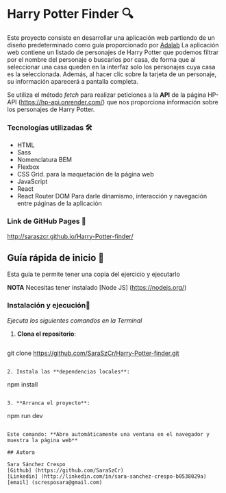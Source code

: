 # Harry Potter Finder 🔍

Este proyecto consiste en desarrollar una aplicación web partiendo de un diseño predeterminado como guía proporcionado por [Adalab](https://adalab.es)
La aplicación web contiene un listado de personajes de Harry Potter que podemos filtrar por el nombre del personaje o buscarlos por casa, de forma que al seleccionar una casa queden en la interfaz solo los personajes cuya casa es la seleccionada.
Además, al hacer clic sobre la tarjeta de un personaje, su información aparecerá a pantalla completa.

Se utiliza el método *fetch* para realizar peticiones a la **API** de la página HP-API (https://hp-api.onrender.com/) que nos proporciona información sobre los personajes de Harry Potter.

### Tecnologías utilizadas 🛠️

- HTML
- Sass
- Nomenclatura BEM
- Flexbox
- CSS Grid.
  para la maquetación de la página web
- JavaScript
- React
- React Router DOM
  Para darle dinamismo, interacción y navegación entre páginas de la aplicación

### Link de GitHub Pages 🔗

http://saraszcr.github.io/Harry-Potter-finder/

## Guía rápida de inicio 🚀

Esta guía te permite tener una copia del ejercicio y ejecutarlo

**NOTA** Necesitas tener instalado [Node JS] (https://nodejs.org/)

### Instalación y ejecución🐾

_Ejecuta los siguientes comandos en la Terminal_

1. **Clona el repositorio**:


   ```
 git clone https://github.com/SaraSzCr/Harry-Potter-finder.git
```

2. Instala las **dependencias locales**:

```
npm install
```

3. **Arranca el proyecto**:

```
npm run dev
```

Este comando: **Abre automáticamente una ventana en el navegador y muestra la página web**

## Autora

Sara Sánchez Crespo
[Github] (https://github.com/SaraSzCr)
[Linkedin] (http://linkedin.com/in/sara-sanchez-crespo-b0538029a)
[email] (scresposara@gmail.com)

